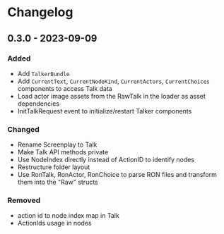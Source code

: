 # Changelog

## 0.3.0 - 2023-09-09

### Added

- Add `TalkerBundle`
- Add `CurrentText`, `CurrentNodeKind`, `CurrentActors`, `CurrentChoices` components to access Talk data
- Load actor image assets from the RawTalk in the loader as asset dependencies
- InitTalkRequest event to initialize/restart Talker components

### Changed

- Rename Screenplay to Talk
- Make Talk API methods private
- Use NodeIndex directly instead of ActionID to identify nodes
- Restructure folder layout
- Use RonTalk, RonActor, RonChoice to parse RON files and transform them into the "Raw" structs


### Removed

- action id to node index map in Talk
- ActionIds usage in nodes